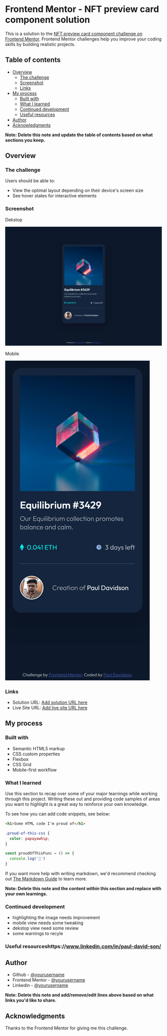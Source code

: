 # Frontend Mentor - NFT preview card component solution

This is a solution to the [NFT preview card component challenge on Frontend Mentor](https://www.frontendmentor.io/challenges/nft-preview-card-component-SbdUL_w0U). Frontend Mentor challenges help you improve your coding skills by building realistic projects. 

## Table of contents

- [Overview](#overview)
  - [The challenge](#the-challenge)
  - [Screenshot](#screenshot)
  - [Links](#links)
- [My process](#my-process)
  - [Built with](#built-with)
  - [What I learned](#what-i-learned)
  - [Continued development](#continued-development)
  - [Useful resources](#useful-resources)
- [Author](#author)
- [Acknowledgments](#acknowledgments)

**Note: Delete this note and update the table of contents based on what sections you keep.**

## Overview

### The challenge

Users should be able to:

- View the optimal layout depending on their device's screen size
- See hover states for interactive elements

### Screenshot

Dekstop

![](./screenshot/Frontend-Mentor-NFT-card-desktop.png)

Mobile

![](./screenshot/Frontend-Mentor-NFT-card-mobile.png)

### Links

- Solution URL: [Add solution URL here](https://www.frontendmentor.io/solutions/mobile-first-nft-preview-card-component-IjNI_hXg-)
- Live Site URL: [Add live site URL here](https://davidson-nft-preview.netlify.app/)

## My process

### Built with

- Semantic HTML5 markup
- CSS custom properties
- Flexbox
- CSS Grid
- Mobile-first workflow

### What I learned

Use this section to recap over some of your major learnings while working through this project. Writing these out and providing code samples of areas you want to highlight is a great way to reinforce your own knowledge.

To see how you can add code snippets, see below:

```html
<h1>Some HTML code I'm proud of</h1>
```
```css
.proud-of-this-css {
  color: papayawhip;
}
```
```js
const proudOfThisFunc = () => {
  console.log('🎉')
}
```

If you want more help with writing markdown, we'd recommend checking out [The Markdown Guide](https://www.markdownguide.org/) to learn more.

**Note: Delete this note and the content within this section and replace with your own learnings.**

### Continued development

- highlighting the image needs improvement
- mobile view needs some tweaking
- dekstop view need some review
- some warnings to recyle


### Useful resourceshttps://www.linkedin.com/in/paul-david-son/


## Author

- Github - [@yourusername](https://github.com/Conscious-Mind)
- Frontend Mentor - [@yourusername](https://www.frontendmentor.io/profile/Conscious-Mind)
- Linkedin - [@yourusername](https://www.linkedin.com/in/paul-david-son/)

**Note: Delete this note and add/remove/edit lines above based on what links you'd like to share.**

## Acknowledgments

Thanks to the Frontend Mentor for giving me this challenge.

